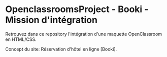# OpenclassroomsProject - Booki - Mission d'intégration

Retrouvez dans ce repository l'intégration d'une maquette OpenClassroom en HTML/CSS. 

Concept du site: Réservation d'hôtel en ligne [Booki].
